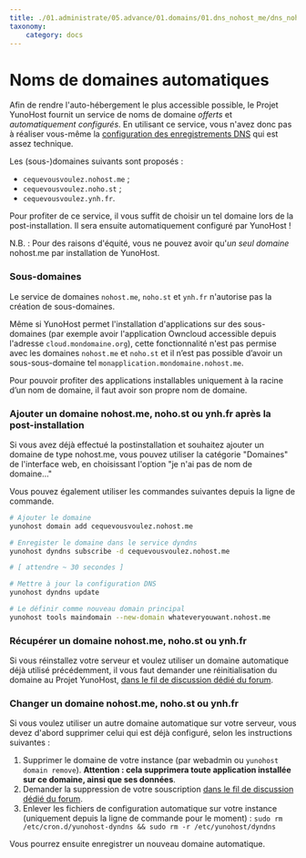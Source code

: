 ```yaml
---
title: ./01.administrate/05.advance/01.domains/01.dns_nohost_me/dns_nohost_me_fr.md
taxonomy:
    category: docs
---
```

# Noms de domaines automatiques

Afin de rendre l'auto-hébergement le plus accessible possible, le Projet YunoHost fournit un service de noms de domaine *offerts* et *automatiquement configurés*. En utilisant ce service, vous n'avez donc pas à réaliser vous-même la [configuration des enregistrements DNS](/dns_config) qui est assez technique.

Les (sous-)domaines suivants sont proposés :
- `cequevousvoulez.nohost.me` ;
- `cequevousvoulez.noho.st` ;
- `cequevousvoulez.ynh.fr`.

Pour profiter de ce service, il vous suffit de choisir un tel domaine lors de la post-installation. Il sera ensuite automatiquement configuré par YunoHost !

N.B. : Pour des raisons d'équité, vous ne pouvez avoir qu'*un seul domaine* nohost.me par installation de
YunoHost.

### Sous-domaines

Le service de domaines `nohost.me`, `noho.st` et `ynh.fr` n'autorise pas la création de sous-domaines.

Même si YunoHost permet l'installation d'applications sur des sous-domaines (par exemple avoir l'application Owncloud accessible depuis l'adresse `cloud.mondomaine.org`), cette fonctionnalité n'est pas permise avec les domaines `nohost.me` et `noho.st` et il n’est pas possible d’avoir un sous-sous-domaine tel `monapplication.mondomaine.nohost.me`.

Pour pouvoir profiter des applications installables uniquement à la racine d’un nom de domaine, il faut avoir son propre nom de domaine.

### Ajouter un domaine nohost.me, noho.st ou ynh.fr après la post-installation

Si vous avez déjà effectué la postinstallation et souhaitez ajouter un domaine
de type nohost.me, vous pouvez utiliser la catégorie "Domaines" de l'interface web,
en choisissant l'option "je n'ai pas de nom de domaine..."

Vous pouvez également utiliser les commandes suivantes depuis la ligne de commande.

```bash
# Ajouter le domaine
yunohost domain add cequevousvoulez.nohost.me

# Enregister le domaine dans le service dyndns
yunohost dyndns subscribe -d cequevousvoulez.nohost.me

# [ attendre ~ 30 secondes ]

# Mettre à jour la configuration DNS
yunohost dyndns update

# Le définir comme nouveau domain principal
yunohost tools maindomain --new-domain whateveryouwant.nohost.me
```

### Récupérer un domaine nohost.me, noho.st ou ynh.fr

Si vous réinstallez votre serveur et voulez utiliser un domaine automatique déjà utilisé précédemment, il vous faut demander une réinitialisation du domaine au Projet YunoHost, [dans le fil de discussion dédié du forum](https://forum.yunohost.org/t/nohost-domain-recovery/442).

### Changer un domaine nohost.me, noho.st ou ynh.fr
Si vous voulez utiliser un autre domaine automatique sur votre serveur, vous devez d'abord supprimer celui qui est déjà configuré, selon les instructions suivantes :
1. Supprimer le domaine de votre instance (par webadmin ou `yunohost domain remove`). **Attention : cela supprimera
toute application installée sur ce domaine, ainsi que ses données**.
2. Demander la suppression de votre souscription [dans le fil de discussion dédié du forum](https://forum.yunohost.org/t/nohost-domain-recovery/442).
3. Enlever les fichiers de configuration automatique sur votre instance (uniquement depuis la ligne de commande pour le moment) : `sudo rm /etc/cron.d/yunohost-dyndns && sudo rm -r /etc/yunohost/dyndns`


Vous pourrez ensuite enregistrer un nouveau domaine automatique.
